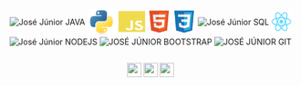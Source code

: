  <div style="display: inline_block" align="center">
  <img align="center" alt="José Júnior JAVA" height="40" width="50" src="https://cdn.worldvectorlogo.com/logos/java.svg">
  <img align="center" alt="José Júnior Python" height="50" width="50" src="https://raw.githubusercontent.com/devicons/devicon/master/icons/python/python-original.svg">
  <img align="center" alt="José Júnior JAVASCRIPT" height="38" width="48" src="https://raw.githubusercontent.com/devicons/devicon/master/icons/javascript/javascript-plain.svg">
  <img align="center" alt="José Júnior HTML" height="40" width="40" src="https://raw.githubusercontent.com/devicons/devicon/master/icons/html5/html5-original.svg">
  <img align="center" alt="José Júnior CSS" height="40" width="40" src="https://raw.githubusercontent.com/devicons/devicon/master/icons/css3/css3-original.svg">
  <img align="center" alt="José Júnior SQL" height="45" width="45" src="https://cdn0.iconfinder.com/data/icons/flat-design-database-set-3/24/sql-badge-512.png">
  <img align="center" alt="José Júnior REACT" height="38" width="35" src="https://raw.githubusercontent.com/devicons/devicon/master/icons/react/react-original.svg">     
  <img align="center" alt="José Júnior NODEJS" height="40" width="38" src="https://cdn.iconscout.com/icon/free/png-256/node-js-1174925.png">
  <img align="center" alt="JOSÉ JÚNIOR BOOTSTRAP" height="38" width="36" src="https://avatars.githubusercontent.com/u/2918581?s=280&v=4">
  <img align="center" alt="JOSÉ JÚNIOR GIT" height="45" width="48" src="https://img.icons8.com/nolan/344/git.png">
</div>


   ##


<div align="center"> 
  <a href="https://www.instagram.com/josejunior.dev/" target="_blank"><img src="https://user-images.githubusercontent.com/73971543/164509147-f85bfd8c-d143-441b-b3d9-ffa30c0dda3d.png" target="_blank" height="25" width="25"></a>
 <a href="https://www.youtube.com/channel/UCMArJl6G3SweRV576P0rRnw" target="_blank"><img src="https://user-images.githubusercontent.com/73971543/164509388-ffce76d4-afd5-4d1d-9531-bc89503136e3.png" target="_blank" height="25" width="25"></a>
  <a href = "mailto:sudojrr@gmail.com"><img src="https://user-images.githubusercontent.com/73971543/164509676-feba431f-b320-4889-ad9d-bbba431e96e5.png" target="_blank" height="25" width="25"></a>
</div>
